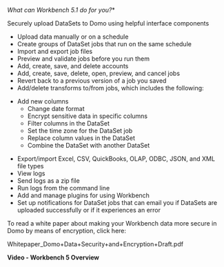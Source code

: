 

*What can Workbench 5.1 do for you?**

 Securely upload DataSets to Domo using helpful interface components
* Upload data manually or on a schedule
* Create groups of DataSet jobs that run on the same schedule
* Import and export job files
* Preview and validate jobs before you run them
* Add, create, save, and delete accounts
* Add, create, save, delete, open, preview, and cancel jobs
* Revert back to a previous version of a job you saved
* Add/delete transforms to/from jobs, which includes the following:

+ Add new columns
	+ Change date format
	+ Encrypt sensitive data in specific columns
	+ Filter columns in the DataSet
	+ Set the time zone for the DataSet job
	+ Replace column values in the DataSet
	+ Combine the DataSet with another DataSet


* Export/import Excel, CSV, QuickBooks, OLAP, ODBC, JSON, and XML file types
* View logs
* Send logs as a zip file
* Run logs from the command line
* Add and manage plugins for using Workbench
* Set up notifications for DataSet jobs that can email you if DataSets are uploaded successfully or if it experiences an error

To read a white paper about making your Workbench data more secure in Domo by means of encryption, click here:

Whitepaper\_Domo+Data+Security+and+Encryption+Draft.pdf


**Video - Workbench 5 Overview**


